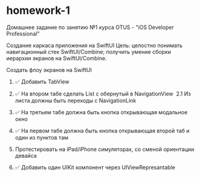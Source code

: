 # homework-1
Домашнее задание по занятию №1 курса OTUS - "iOS Developer Professional"


Создание каркаса приложения на SwiftUI
Цель:
целостно понимать навигационный стек SwiftUI/Combine; получить умение сборки иерархии экранов на SwiftUI/Combine.

Создать флоу экранов на SwiftUI
1. ✅ Добавить TabView 
2. ✅ На втором табе сделать List с обернутый в NavigationView 
   2.1 Из листа должны быть переходы с NavigationLink
	
3. ✅ На третьем табе должна быть кнопка открывающая модальное окно
4. ✅ На первом табе должна быть кнопка открывающая второй таб и один из пунктов там
5. Протестировать на iPad/iPhone симуляторах, со сменой ориентации девайса
6. ✅ Добавить один UIKit компонент через UIViewRepresantable
